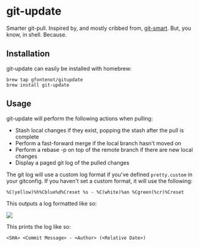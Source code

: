 # git-update #

Smarter git-pull. Inspired by, and mostly cribbed from, [git-smart](https://github.com/geelen/git-smart/blob/master/lib/commands/smart-pull.rb). But, you know, in shell. Because.

## Installation ##

git-update can easily be installed with homebrew:

```
brew tap gfontenot/gitupdate
brew install git-update
```

## Usage ##

git-update will perform the following actions when pulling:

 - Stash local changes if they exist, popping the stash after the pull is
   complete
 - Perform a fast-forward merge if the local branch hasn't moved on
 - Perform a rebase -p on top of the remote branch if there are new local
   changes
 - Display a paged git log of the pulled changes

The git log will use a custom log format if you've defined `pretty.custom` in
your gitconfig. If you haven't set a custom format, it will use the following:

```
%C(yellow)%h%Cblue%d%Creset %s - %C(white)%an %Cgreen(%cr)%Creset
```

This outputs a log formatted like so:

![](https://files.app.net/24s27H0jx.png)

This prints the log like so:

    <SHA> <Commit Message> - <Author> (<Relative Date>)
